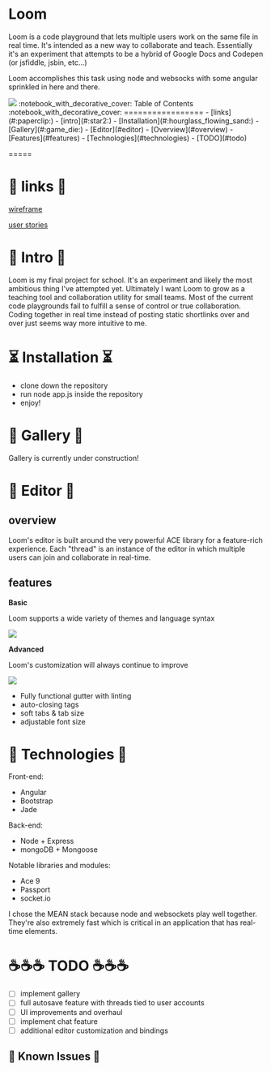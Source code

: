 Loom 
===============

Loom is a code playground that lets multiple users work on the same file in real time. 
It's intended as a new way to collaborate and teach. Essentially it's an experiment that 
attempts to be a hybrid of Google Docs and Codepen (or jsfiddle, jsbin, etc...)

Loom accomplishes this task using node and websocks with some angular sprinkled in here and there. 

<img src="http://i.imgur.com/1hC75oQ.png">
:notebook_with_decorative_cover: Table of Contents :notebook_with_decorative_cover:
=================
- [links](#:paperclip:)
- [intro](#:star2:)
- [Installation](#:hourglass_flowing_sand:)
- [Gallery](#:game_die:)
- [Editor](#editor)
 - [Overview](#overview)
 - [Features](#features)
- [Technologies](#technologies)
- [TODO](#todo)

=====


# :paperclip: links :paperclip:


[wireframe](https://github.com/SpookyCorridor/loom/tree/master/wireframes)

[user stories](https://github.com/SpookyCorridor/loom/blob/master/userstories/userstories.md)

# :star2: Intro :star2:

  Loom is my final project for school. It's an experiment and likely the most ambitious thing I've attempted yet.
  Ultimately I want Loom to grow as a teaching tool and collaboration utility for small teams. Most of the 
  current code playgrounds fail to fulfill a sense of control or true collaboration. Coding together in real time
  instead of posting static shortlinks over and over just seems way more intuitive to me. 

# :hourglass_flowing_sand: Installation :hourglass_flowing_sand:

 - clone down the repository
 - run node app.js inside the repository 
 - enjoy! 

# :game_die: Gallery :game_die:

  Gallery is currently under construction!

# :game_die: Editor :game_die:

## overview

Loom's editor is built around the very powerful ACE library for a feature-rich experience. Each "thread" is an instance
of the editor in which multiple users can join and collaborate in real-time. 

## features 

__Basic__

Loom supports a wide variety of themes and language syntax 

<img src="http://i.imgur.com/L4o7ldZ.png"> 

__Advanced__

Loom's customization will always continue to improve 

<img src="http://i.imgur.com/s3GKWnG.png">

- Fully functional gutter with linting 
- auto-closing tags
- soft tabs & tab size
- adjustable font size 

# :floppy_disk: Technologies :floppy_disk:

Front-end: 
- Angular
- Bootstrap
- Jade

Back-end: 
- Node + Express
- mongoDB + Mongoose

Notable libraries and modules: 
- Ace 9 
- Passport
- socket.io 

I chose the MEAN stack because node and websockets play well together. They're also extremely fast
which is critical in an application that has real-time elements. 

# :coffee::coffee::coffee: TODO :coffee::coffee::coffee:
- [ ] implement gallery
- [ ] full autosave feature with threads tied to user accounts
- [ ] UI improvements and overhaul
- [ ] implement chat feature 
- [ ] additional editor customization and bindings 

## :rotating_light: Known Issues  :rotating_light:



